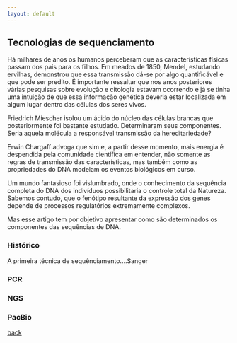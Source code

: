 ```yaml
---
layout: default
---
```


## Tecnologias de sequenciamento


Há milhares de anos os humanos perceberam que as características físicas passam dos pais para os filhos. Em meados de 1850, Mendel, estudando ervilhas, demonstrou que essa transmissão dá-se por algo quantificável e que pode ser predito. É importante ressaltar que nos anos posteriores várias pesquisas sobre evolução e citologia estavam ocorrendo e já se tinha uma intuição de que essa informação genética deveria estar localizada em algum lugar dentro das células dos seres vivos. 

Friedrich Miescher isolou um ácido do núcleo das células brancas que posteriormente foi bastante estudado. Determinaram seus componentes. Seria aquela molécula a responsável transmissão da hereditariedade?

Erwin Chargaff advoga que sim e, a partir desse momento, mais energia é despendida pela comunidade científica em entender, não somente as regras de transmissão das características, mas também como as propriedades do DNA modelam os eventos biológicos em curso.

Um mundo fantasioso foi vislumbrado, onde o conhecimento da sequência completa do DNA dos indivíduos possibilitaria o controle total da Natureza. Sabemos contudo, que o fenótipo resultante da expressão dos genes depende de processos regulatórios extremamente complexos.

Mas esse artigo tem por objetivo apresentar como são determinados os componentes das sequências de DNA.

### Histórico
A primeira técnica de sequênciamento....Sanger

### PCR

### NGS

### PacBio









 





 
 



[back](./)


